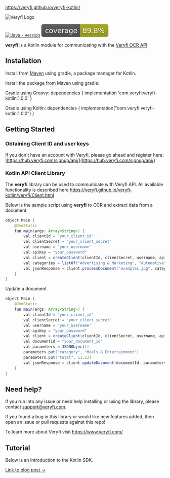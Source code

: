 https://veryfi.github.io/veryfi-kotlin/

![Veryfi Logo](https://cdn.veryfi.com/logos/veryfi-logo-wide-github.png)

[![Java - version](https://img.shields.io/badge/OpenJDK-11-red)](https://openjdk.java.net/projects/jdk/11/)
[![Coverage](.github/badges/jacoco.svg)](https://github.com/veryfi/veryfi-kotlin/actions/workflows/maven.yml)

**veryfi** is a Kotlin module for communicating with the [Veryfi OCR API](https://veryfi.com/api/)

## Installation

Install from [Maven](https://mvnrepository.com/) using gradle, a package manager for Kotlin.

Install the package from Maven using gradle:

Gradle using Groovy:
dependencies {
    implementation 'com.veryfi:veryfi-kotlin:1.0.0'
}

Gradle using Koltin:
dependencies {
    implementation("com.veryfi:veryfi-kotlin:1.0.0")
}

## Getting Started

### Obtaining Client ID and user keys
If you don't have an account with Veryfi, please go ahead and register here: [https://hub.veryfi.com/signup/api/](https://hub.veryfi.com/signup/api/)

### Kotlin API Client Library
The **veryfi** library can be used to communicate with Veryfi API. All available functionality is described here https://veryfi.github.io/veryfi-kotlin/veryfi/Client.html

Below is the sample script using **veryfi** to OCR and extract data from a document:

```java
object Main {
    @JvmStatic
    fun main(args: Array<String>) {
        val clientId = "your_client_id"
        val clientSecret = "your_client_secret"
        val username = "your_username"
        val apiKey = "your_password"
        val client = createClient(clientId, clientSecret, username, apiKey)
        val categories = listOf("Advertising & Marketing", "Automotive")
        val jsonResponse = client.processDocument("example1.jpg", categories, false, null)
    }
}
``` 

Update a document
```java
object Main {
    @JvmStatic
    fun main(args: Array<String>) {
        val clientId = "your_client_id"
        val clientSecret = "your_client_secret"
        val username = "your_username"
        val apiKey = "your_password"
        val client = createClient(clientId, clientSecret, username, apiKey)
        val documentId = "your_document_id"
        val parameters = JSONObject()
        parameters.put("category", "Meals & Entertainment")
        parameters.put("total", 11.23)
        val jsonResponse = client.updateDocument(documentId, parameters)
    }
}
```

## Need help?
If you run into any issue or need help installing or using the library, please contact support@veryfi.com.

If you found a bug in this library or would like new features added, then open an issue or pull requests against this repo!

To learn more about Veryfi visit https://www.veryfi.com/

## Tutorial


Below is an introduction to the Kotlin SDK.


[Link to blog post →](https://www.veryfi.com/kotlin/)